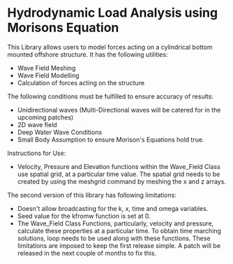 # Hydrodynamic Load Analysis using Morisons Equation
This Library allows users to model forces acting on a cylindrical bottom mounted offshore structure. It has the following utilities:
- Wave Field Meshing
- Wave Field Modelling
- Calculation of forces acting on the structure

The following conditions must be fulfilled to ensure accuracy of results:
- Unidirectional waves (Multi-Directional waves will be catered for in the upcoming patches)
- 2D wave field
- Deep Water Wave Conditions
- Small Body Assumption to ensure Morison's Equations hold true. 

Instructions for Use:
- Velocity, Pressure and Elevation functions within the Wave_Field Class use spatial grid, at a particular time value. The spatial grid needs to be created by using the meshgrid command by meshing the x and z arrays.  


The second version of this library has following limitations:
- Doesn't allow broadcasting for the k, x, time and omega variables.
- Seed value for the kfromw function is set at 0. 
- The Wave_Field Class Functions, particularly, velocity and pressure, calculate these properties at a particular time. To obtain time marching solutions, loop needs to be used along with these functions. 
These limitations are imposed to keep the first release simple. A patch will be released in the next couple of months to fix this. 
 
